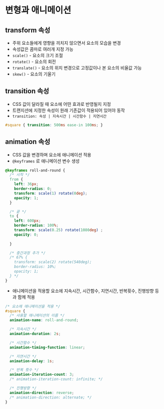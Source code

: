 # 변형과 애니메이션
## transform 속성
* 주위 요소들에게 영향을 끼치지 않으면서 요소의 모습을 변경 
* 속성값은 콤마로 여러개 지정 가능
* `scale()` - 요소의 크기 조절
* `rotate()` - 요소의 회전
* `translate()` - 요소의 위치 변경으로 고정값이나 본 요소의 비율값 가능
* `skew()` - 요소의 기울기

## transition 속성
* CSS 값이 달라질 때 요소에 어떤 효과로 반영될지 지정
* 트랜지션에 지정한 속성이 원래 기존값이 적용되어 있어야 동작
* `transition: 속성 | 지속시간 | 시간함수 | 지연시간`
```css
#square { transition: 500ms ease-in 100ms; }
```

## animation 속성
* CSS 값을 변경하며 요소에 애니메이션 적용
* `@keyframes` 로 애니메이션 변수 생성
```css
@keyframes roll-and-round {
  /* 시작 */
  from {
    left: 36px;
    border-radius: 0;
    transform: scale(1) rotate(0deg);
    opacity: 1;
  }

  /* 끝 */
  to {
    left: 600px;
    border-radius: 100%;
    transform: scale(0.25) rotate(1080deg) ;
    opacity: 0;
    
  }

  /* 중간과정 추가 */
  /* 67% {
    transform: scale(2) rotate(540deg);
    border-radius: 10%;
    opacity: 1;
  } */
}
```
* 애니메이션을 적용할 요소에 지속시간, 시간함수, 지연시간, 반복횟수, 진행방향 등과 함께 적용
```css
/* 요소에 애니메이션을 적용 */
#square {
  /* 사용할 애니메이션의 이름 */
  animation-name: roll-and-round;

  /* 지속시간 */
  animation-duration: 2s;

  /* 시간함수 */
  animation-timing-function: linear;

  /* 지연시간 */
  animation-delay: 1s;

  /* 반복 횟수 */
  animation-iteration-count: 3;
  /* animation-iteration-count: infinite; */

  /* 진행방향 */
  animation-direction: reverse;
  /* animation-direction: alternate; */
}
```